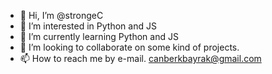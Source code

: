 - 👋 Hi, I’m @strongeC
- 👀 I’m interested in Python and JS
- 🌱 I’m currently learning Python and JS
- 💞️ I’m looking to collaborate on some kind of projects.
- 📫 How to reach me by e-mail. canberkbayrak@gmail.com

<!---
strongeC/strongeC is a ✨ special ✨ repository because its `README.md` (this file) appears on your GitHub profile.
You can click the Preview link to take a look at your changes.
--->
